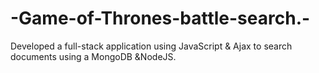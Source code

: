 # -Game-of-Thrones-battle-search.-
Developed a full-stack application using JavaScript &amp; Ajax to search documents using a MongoDB &amp;NodeJS.
